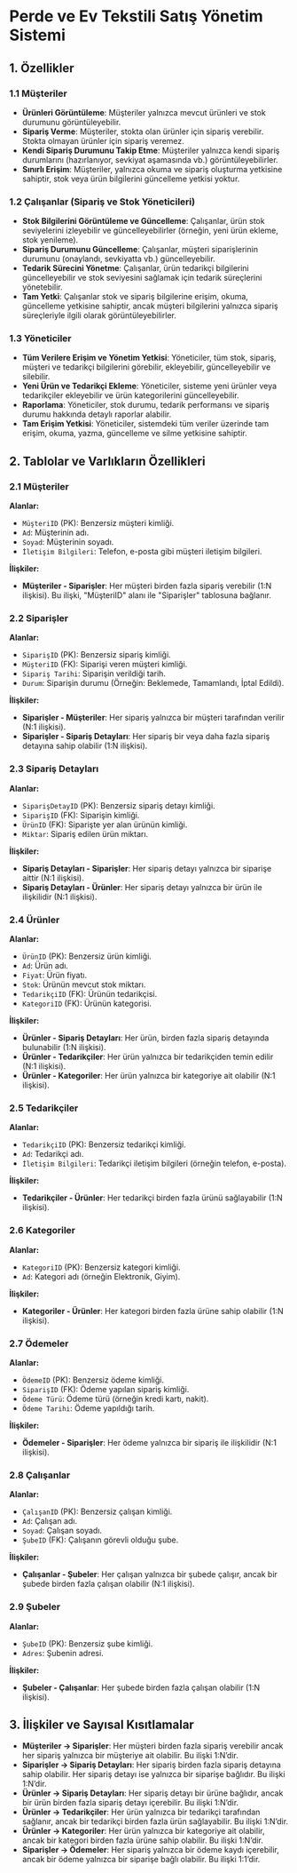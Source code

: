 # Perde ve Ev Tekstili Satış Yönetim Sistemi

## 1. Özellikler

### 1.1 Müşteriler

- **Ürünleri Görüntüleme**: Müşteriler yalnızca mevcut ürünleri ve stok durumunu görüntüleyebilir.
- **Sipariş Verme**: Müşteriler, stokta olan ürünler için sipariş verebilir. Stokta olmayan ürünler için sipariş veremez.
- **Kendi Sipariş Durumunu Takip Etme**: Müşteriler yalnızca kendi sipariş durumlarını (hazırlanıyor, sevkiyat aşamasında vb.) görüntüleyebilirler.
- **Sınırlı Erişim**: Müşteriler, yalnızca okuma ve sipariş oluşturma yetkisine sahiptir, stok veya ürün bilgilerini güncelleme yetkisi yoktur.

### 1.2 Çalışanlar (Sipariş ve Stok Yöneticileri)

- **Stok Bilgilerini Görüntüleme ve Güncelleme**: Çalışanlar, ürün stok seviyelerini izleyebilir ve güncelleyebilirler (örneğin, yeni ürün ekleme, stok yenileme).
- **Sipariş Durumunu Güncelleme**: Çalışanlar, müşteri siparişlerinin durumunu (onaylandı, sevkiyatta vb.) güncelleyebilir.
- **Tedarik Sürecini Yönetme**: Çalışanlar, ürün tedarikçi bilgilerini güncelleyebilir ve stok seviyesini sağlamak için tedarik süreçlerini yönetebilir.
- **Tam Yetki**: Çalışanlar stok ve sipariş bilgilerine erişim, okuma, güncelleme yetkisine sahiptir, ancak müşteri bilgilerini yalnızca sipariş süreçleriyle ilgili olarak görüntüleyebilirler.

### 1.3 Yöneticiler

- **Tüm Verilere Erişim ve Yönetim Yetkisi**: Yöneticiler, tüm stok, sipariş, müşteri ve tedarikçi bilgilerini görebilir, ekleyebilir, güncelleyebilir ve silebilir.
- **Yeni Ürün ve Tedarikçi Ekleme**: Yöneticiler, sisteme yeni ürünler veya tedarikçiler ekleyebilir ve ürün kategorilerini güncelleyebilir.
- **Raporlama**: Yöneticiler, stok durumu, tedarik performansı ve sipariş durumu hakkında detaylı raporlar alabilir.
- **Tam Erişim Yetkisi**: Yöneticiler, sistemdeki tüm veriler üzerinde tam erişim, okuma, yazma, güncelleme ve silme yetkisine sahiptir.

## 2. Tablolar ve Varlıkların Özellikleri

### 2.1 Müşteriler

**Alanlar:**
- `MüşteriID` (PK): Benzersiz müşteri kimliği.
- `Ad`: Müşterinin adı.
- `Soyad`: Müşterinin soyadı.
- `İletişim Bilgileri`: Telefon, e-posta gibi müşteri iletişim bilgileri.

**İlişkiler:**
- **Müşteriler - Siparişler**: Her müşteri birden fazla sipariş verebilir (1:N ilişkisi). Bu ilişki, "MüşteriID" alanı ile "Siparişler" tablosuna bağlanır.

### 2.2 Siparişler

**Alanlar:**
- `SiparişID` (PK): Benzersiz sipariş kimliği.
- `MüşteriID` (FK): Siparişi veren müşteri kimliği.
- `Sipariş Tarihi`: Siparişin verildiği tarih.
- `Durum`: Siparişin durumu (Örneğin: Beklemede, Tamamlandı, İptal Edildi).

**İlişkiler:**
- **Siparişler - Müşteriler**: Her sipariş yalnızca bir müşteri tarafından verilir (N:1 ilişkisi).
- **Siparişler - Sipariş Detayları**: Her sipariş bir veya daha fazla sipariş detayına sahip olabilir (1:N ilişkisi).

### 2.3 Sipariş Detayları

**Alanlar:**
- `SiparişDetayID` (PK): Benzersiz sipariş detayı kimliği.
- `SiparişID` (FK): Siparişin kimliği.
- `ÜrünID` (FK): Siparişte yer alan ürünün kimliği.
- `Miktar`: Sipariş edilen ürün miktarı.

**İlişkiler:**
- **Sipariş Detayları - Siparişler**: Her sipariş detayı yalnızca bir siparişe aittir (N:1 ilişkisi).
- **Sipariş Detayları - Ürünler**: Her sipariş detayı yalnızca bir ürün ile ilişkilidir (N:1 ilişkisi).

### 2.4 Ürünler

**Alanlar:**
- `ÜrünID` (PK): Benzersiz ürün kimliği.
- `Ad`: Ürün adı.
- `Fiyat`: Ürün fiyatı.
- `Stok`: Ürünün mevcut stok miktarı.
- `TedarikçiID` (FK): Ürünün tedarikçisi.
- `KategoriID` (FK): Ürünün kategorisi.

**İlişkiler:**
- **Ürünler - Sipariş Detayları**: Her ürün, birden fazla sipariş detayında bulunabilir (1:N ilişkisi).
- **Ürünler - Tedarikçiler**: Her ürün yalnızca bir tedarikçiden temin edilir (N:1 ilişkisi).
- **Ürünler - Kategoriler**: Her ürün yalnızca bir kategoriye ait olabilir (N:1 ilişkisi).

### 2.5 Tedarikçiler

**Alanlar:**
- `TedarikçiID` (PK): Benzersiz tedarikçi kimliği.
- `Ad`: Tedarikçi adı.
- `İletişim Bilgileri`: Tedarikçi iletişim bilgileri (örneğin telefon, e-posta).

**İlişkiler:**
- **Tedarikçiler - Ürünler**: Her tedarikçi birden fazla ürünü sağlayabilir (1:N ilişkisi).

### 2.6 Kategoriler

**Alanlar:**
- `KategoriID` (PK): Benzersiz kategori kimliği.
- `Ad`: Kategori adı (örneğin Elektronik, Giyim).

**İlişkiler:**
- **Kategoriler - Ürünler**: Her kategori birden fazla ürüne sahip olabilir (1:N ilişkisi).

### 2.7 Ödemeler

**Alanlar:**
- `ÖdemeID` (PK): Benzersiz ödeme kimliği.
- `SiparişID` (FK): Ödeme yapılan sipariş kimliği.
- `Ödeme Türü`: Ödeme türü (örneğin kredi kartı, nakit).
- `Ödeme Tarihi`: Ödeme yapıldığı tarih.

**İlişkiler:**
- **Ödemeler - Siparişler**: Her ödeme yalnızca bir sipariş ile ilişkilidir (N:1 ilişkisi).

### 2.8 Çalışanlar

**Alanlar:**
- `ÇalışanID` (PK): Benzersiz çalışan kimliği.
- `Ad`: Çalışan adı.
- `Soyad`: Çalışan soyadı.
- `ŞubeID` (FK): Çalışanın görevli olduğu şube.

**İlişkiler:**
- **Çalışanlar - Şubeler**: Her çalışan yalnızca bir şubede çalışır, ancak bir şubede birden fazla çalışan olabilir (N:1 ilişkisi).

### 2.9 Şubeler

**Alanlar:**
- `ŞubeID` (PK): Benzersiz şube kimliği.
- `Adres`: Şubenin adresi.

**İlişkiler:**
- **Şubeler - Çalışanlar**: Her şubede birden fazla çalışan olabilir (1:N ilişkisi).

## 3. İlişkiler ve Sayısal Kısıtlamalar

- **Müşteriler → Siparişler**: Her müşteri birden fazla sipariş verebilir ancak her sipariş yalnızca bir müşteriye ait olabilir. Bu ilişki 1:N’dir.
- **Siparişler → Sipariş Detayları**: Her sipariş birden fazla sipariş detayına sahip olabilir. Her sipariş detayı ise yalnızca bir siparişe bağlıdır. Bu ilişki 1:N’dir.
- **Ürünler → Sipariş Detayları**: Her sipariş detayı bir ürüne bağlıdır, ancak bir ürün birden fazla sipariş detayı içerebilir. Bu ilişki 1:N’dir.
- **Ürünler → Tedarikçiler**: Her ürün yalnızca bir tedarikçi tarafından sağlanır, ancak bir tedarikçi birden fazla ürün sağlayabilir. Bu ilişki 1:N’dir.
- **Ürünler → Kategoriler**: Her ürün yalnızca bir kategoriye ait olabilir, ancak bir kategori birden fazla ürüne sahip olabilir. Bu ilişki 1:N’dir.
- **Siparişler → Ödemeler**: Her sipariş yalnızca bir ödeme kaydı içerebilir, ancak bir ödeme yalnızca bir siparişe bağlı olabilir. Bu ilişki 1:1’dir.

